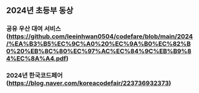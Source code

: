 ## 2024년 초등부 동상
### 공유 우산 대여 서비스(https://github.com/leeinhwan0504/codefare/blob/main/2024/%EA%B3%B5%EC%9C%A0%20%EC%9A%B0%EC%82%B0%20%EB%8C%80%EC%97%AC%EC%84%9C%EB%B9%84%EC%8A%A4.pdf)
### 2024년 한국코드페어(https://blog.naver.com/koreacodefair/223736932373) <br>


